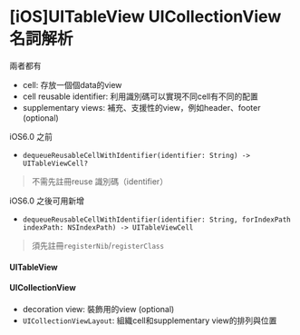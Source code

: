 # [iOS]UITableView UICollectionView 名詞解析

兩者都有
- cell: 存放一個個data的view
- cell reusable identifier: 利用識別碼可以實現不同cell有不同的配置
- supplementary views: 補充、支援性的view，例如header、footer (optional)

iOS6.0 之前

- `dequeueReusableCellWithIdentifier(identifier: String) -> UITableViewCell?`

> 不需先註冊reuse 識別碼（identifier）

iOS6.0 之後可用新增

- `dequeueReusableCellWithIdentifier(identifier: String, forIndexPath indexPath: NSIndexPath) -> UITableViewCell`

> 須先註冊`registerNib`/`registerClass`

#### UITableView

#### UICollectionView

- decoration view: 裝飾用的view (optional)
- `UICollectionViewLayout`: 組織cell和supplementary view的排列與位置
